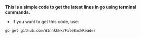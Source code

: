**This is a simple code to get the latest lines in go using terminal commands.**

- If you want to get this code, use:

```bash
go get github.com/W1nnkkkk/FileBackReader
```
